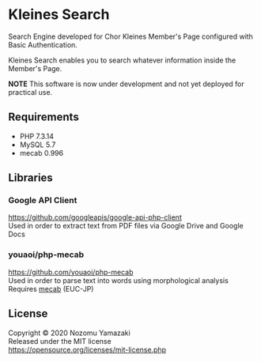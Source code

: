 # Kleines Search

Search Engine developed for Chor Kleines Member's Page configured with Basic Authentication.

Kleines Search enables you to search whatever information inside the Member's Page.

**NOTE** This software is now under development and not yet deployed for practical use.

## Requirements

- PHP 7.3.14
- MySQL 5.7
- mecab 0.996

## Libraries

### Google API Client

https://github.com/googleapis/google-api-php-client  
Used in order to extract text from PDF files via Google Drive and Google Docs

### youaoi/php-mecab

https://github.com/youaoi/php-mecab  
Used in order to parse text into words using morphological analysis  
Requires [mecab](https://taku910.github.io/mecab/) (EUC-JP)

## License

Copyright &copy; 2020 Nozomu Yamazaki  
Released under the MIT license  
https://opensource.org/licenses/mit-license.php
